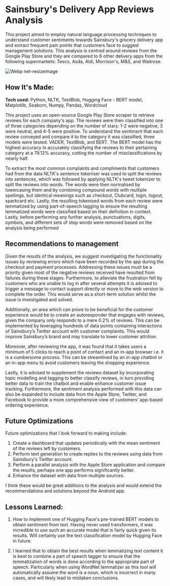 # Sainsbury's Delivery App Reviews Analysis
This project aimed to employ natural language processing techniques to understand customer sentiments towards Sainsbury's grocery delivery app and extract frequent pain points that customers face to suggest management solutions. This analysis is centred around reviews from the Google Play Store and they are compared to 6 other delivery apps from the following supermarkets: Tesco, Asda, Aldi, Morrison's, M&S, and Waitrose.

![Webp net-resizeimage](https://user-images.githubusercontent.com/67346082/165345717-66f4a829-49f5-43b6-b2a6-bdf75d226bd9.png)

## How It's Made:

**Tech used:** Python, NLTK, TextBlob, Hugging Face - BERT model, Matplotlib, Seaborn, Numpy, Pandas, Wordcloud

This project uses an open-source Google Play Store scraper to retrieve reviews for each company's app. The reviews were then classified into one of three categories depending on the number of stars: 1-2 were negative, 3 were neutral, and 4-5 were positive. To understand the sentiment that each review conveyed and compare it to the category it was classified, three models were tested: VADER, TextBlob, and BERT. The BERT model has the highest accuracy in accurately classifying the reviews to their pertaining category at a 79.12% accuracy, cutting the number of misclassifications by nearly half. 

To extract the most common complaints and compliments that customers had from the data NLTK's sentence tokeniser was used to split the reviews into sentences, which was followed by applying NLTK's tweet tokenizer to split the reviews into words. The words were then normalised by lowercasing them and by combining compound words with multiple spellings, but identical meanings such as checkout, Clubcard, login, logout, sparkcard etc. Lastly, the resulting tokenised words from each review were lemmatized by using part-of-speech tagging to ensure the resulting lemmatized words were classified based on their definition in context. Lastly, before performing any further analysis, punctuations, digits, symbols, and different sets of stop words were removed based on the analysis being performed

## Recommendations to management

Given the results of the analysis, we suggest investigating the functionality issues by reviewing errors which have been recorded by the app during the checkout and payment processes. Addressing these issues must be a priority given most of the negative reviews received have resulted from failures during these stages. Furthermore, to alleviate the frustration felt by customers who are unable to log in after several attempts it is advised to trigger a message to contact support directly or move to the web version to complete the order. This would serve as a short-term solution whilst the issue is investigated and solved. 

Additionally, an area which can prove to be beneficial for the customer experience would be to create an autoresponder that engages with reviews, given the company only responds to a mere 0.2% of reviews. This can be implemented by leveraging hundreds of data points containing interactions of Sainsbury’s Twitter account with customer complaints. This would improve Sainsbury’s brand and may translate to lower customer attrition.

Moreover, after reviewing the app, it was found that it takes users a minimum of 5 clicks to reach a point of contact and an in-app browser i.e. it is a cumbersome process. This can be streamlined by an in-app chatbot or an in-app menu to avoid customers leaving the shopping experience. 

Lastly, it is advised to supplement the reviews dataset by incorporating topic modelling and tagging to better classify reviews, in turn providing better data to train the chatbot and enable enhance customer issue tracking. Furthermore, the sentiment analysis performed with this data can also be expanded to include data from the Apple Store, Twitter, and Facebook to provide a more comprehensive view of customers’ app-based ordering experience. 


## Future Optimizations

Future optimizations that I look forward to making include: 
1) Create a dashboard that updates periodically with the mean sentiment of the reviews left by customers.
2) Perform text generation to create replies to the reviews using data from Sainsbury's Twitter account.
3) Perform a parallel analysis with the Apple Store application and compare the results, perhaps one app performs significantly better. 
4) Enhance the dataset with data from multiple sources.

I think these would be great additions to the analysis and would extend the recommendations and solutions beyond the Android app.

## Lessons Learned:
1) How to implement one of Hugging Face's pre-trained BERT models to obtain sentiment from text. Having never used transformers, it was incredible to use such an accurate model that is fairly quick given its results. Will certainly use the text classification model by Hugging Face in future.

2) I learned that to obtain the best results when lemmatizing text content it is best to combine a part of speech tagger to ensure that the lemmatization of words is done according to the appropriate part of speech. Particularly when using WordNet lemmatizer as this tool will automatically assume the word is a noun, which is incorrect in many cases, and will likely lead to mistaken conclusions.
